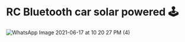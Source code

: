 # RC Bluetooth car solar powered 🕹

![WhatsApp Image 2021-06-17 at 10 20 27 PM (4)](https://user-images.githubusercontent.com/51727640/125167294-2fd7e280-e176-11eb-9c27-9b6591ecf746.jpeg)

